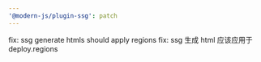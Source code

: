 ```yaml
---
'@modern-js/plugin-ssg': patch
---
```


fix: ssg generate htmls should apply regions
fix: ssg 生成 html 应该应用于 deploy.regions
